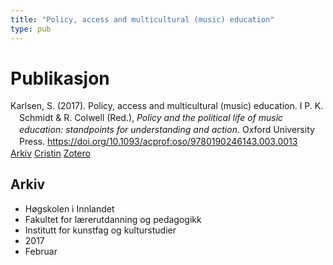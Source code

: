 ```yaml
---
title: "Policy, access and multicultural (music) education"
type: pub
---
```

<h1>Publikasjon</h1>
<article id="csl-bib-container-LWKDC3D3" class="csl-bib-container">
  <div class="csl-bib-body" style="line-height: 1.35; padding-left: 1em; text-indent:-1em;">
  <div class="csl-entry">Karlsen, S. (2017). Policy, access and multicultural (music) education. I P. K. Schmidt &amp; R. Colwell (Red.), <i>Policy and the political life of music education: standpoints for understanding and action</i>. Oxford University Press. <a href="https://doi.org/10.1093/acprof:oso/9780190246143.003.0013">https://doi.org/10.1093/acprof:oso/9780190246143.003.0013</a></div>
</div>
  <div class="csl-bib-buttons">
    <a href="#taxonomy-article-LWKDC3D3" class="csl-bib-button">Arkiv</a>
    <a href="https://app.cristin.no/results/show.jsf?id=1445209" alt="Cristin URL" class="csl-bib-button">Cristin</a>
    <a href="http://zotero.org/groups/5022929/items/LWKDC3D3" alt="Zotero URL" class="csl-bib-button">Zotero</a>
  </div>
  <div id="csl-bib-meta-container-LWKDC3D3"></div>
</article>
<div id="csl-bib-meta-LWKDC3D3" class="csl-bib-meta">
  <article id="taxonomy-article-LWKDC3D3" class="taxonomy-article">
    <h1>Arkiv</h1>
    <ul>
      <li>Høgskolen i Innlandet</li>
      <li>Fakultet for lærerutdanning og pedagogikk</li>
      <li>Institutt for kunstfag og kulturstudier</li>
      <li>2017</li>
      <li>Februar</li>
    </ul>
  </article>
</div>
